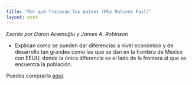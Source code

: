 ```yaml
---
title: "Por qué fracasan los países (Why Nations Fail)"
layout: post
---
```


*Escrito por Daron Acemoğlu y James A. Robinson*
* Explican como se pueden dar diferencias a nivel económico y de desarrollo tan grandes como las que se dan en la frontera de Mexico con EEUU, donde la única diferencia es el lado de la frontera al que se encuentra la población.

Puedes comprarlo [aquí](https://www.elcorteingles.es/libros/A13541737/?gclsrc=ds&gclsrc=ds). 
